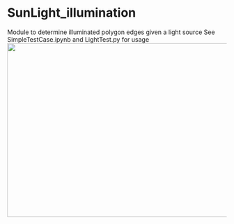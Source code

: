 # SunLight_illumination
 Module to determine illuminated polygon edges given a light source
See SimpleTestCase.ipynb and LightTest.py for usage
<img src="https://github.com/bharath-kamath705/SunLight_illumination/blob/master/test_anim.gif" width="800" height="400"/>
